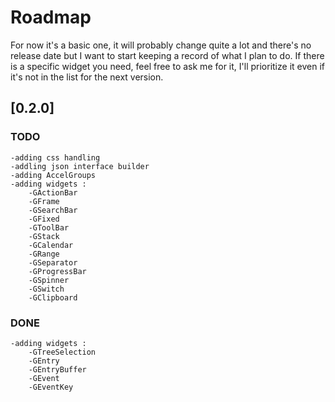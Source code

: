 # Roadmap
For now it's a basic one, it will probably change quite a lot and there's no release date but I want to start keeping a record of what I plan to do.
If there is a specific widget you need, feel free to ask me for it, I'll prioritize it even if it's not in the list for the next version.

## [0.2.0]
### TODO
	-adding css handling
	-addling json interface builder
	-adding AccelGroups
	-adding widgets :
		-GActionBar
		-GFrame
		-GSearchBar
		-GFixed
		-GToolBar
		-GStack
		-GCalendar
		-GRange
		-GSeparator
		-GProgressBar
		-GSpinner
		-GSwitch
		-GClipboard

### DONE

	-adding widgets :
		-GTreeSelection
		-GEntry
		-GEntryBuffer
		-GEvent
		-GEventKey
